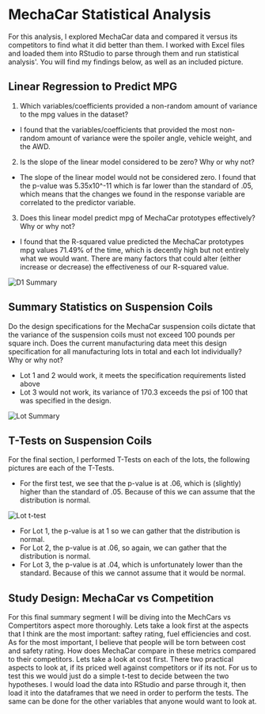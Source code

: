 # MechaCar Statistical Analysis

For this analysis, I explored MechaCar data and compared it versus its competitors to find what it did better than them. I worked with Excel files and loaded them into RStudio to parse through them and run statistical analysis'. You will find my findings below, as well as an included picture.

## Linear Regression to Predict MPG

1) Which variables/coefficients provided a non-random amount of variance to the mpg values in the dataset?

- I found that the variables/coefficients that provided the most non-random amount of variance were the spoiler angle, vehicle weight, and the AWD. 

2) Is the slope of the linear model considered to be zero? Why or why not?

- The slope of the linear model would not be considered zero. I found that the p-value was 5.35x10^-11 which is far lower than the standard of .05, which means that the changes we found in the response variable are correlated to the predictor variable.

3) Does this linear model predict mpg of MechaCar prototypes effectively? Why or why not?

- I found that the R-squared value predicted the MechaCar prototypes mpg values 71.49% of the time, which is decently high but not entirely what we would want. There are many factors that could alter (either increase or decrease) the effectiveness of our R-squared value.

![D1 Summary](https://user-images.githubusercontent.com/75768098/115120740-a8af1000-9f74-11eb-8b7a-7ac9aa24c0c0.png)

## Summary Statistics on Suspension Coils

Do the design specifications for the MechaCar suspension coils dictate that the variance of the suspension coils must not exceed 100 pounds per square inch. Does the current manufacturing data meet this design specification for all manufacturing lots in total and each lot individually? Why or why not?

- Lot 1 and 2 would work, it meets the specification requirements listed above
- Lot 3 would not work, its variance of 170.3 exceeds the psi of 100 that was specified in the design.

![Lot Summary](https://user-images.githubusercontent.com/75768098/115120742-a9e03d00-9f74-11eb-821f-ac90deda7fc3.png)

## T-Tests on Suspension Coils

For the final section, I performed T-Tests on each of the lots, the following pictures are each of the T-Tests.

- For the first test, we see that the p-value is at .06, which is (slightly) higher than the standard of .05. Because of this we can assume that the distribution is normal. 


![Lot t-test](https://user-images.githubusercontent.com/75768098/115120744-ab116a00-9f74-11eb-9554-6bcd4e502839.png)


- For Lot 1, the p-value is at 1 so we can gather that the distribution is normal. 
- For Lot 2, the p-value is at .06, so again, we can gather that the distribution is normal. 
- For Lot 3, the p-value is at .04, which is unfortunately lower than the standard. Because of this we cannot assume that it would be normal. 


## Study Design: MechaCar vs Competition

For this final summary segment I will be diving into the MechCars vs Compertitors aspect more thoroughly. Lets take a look first at the aspects that I think are the most important: saftey rating, fuel efficiencies and cost. As for the most important, I believe that people will be torn between cost and safety rating. How does MechaCar compare in these metrics compared to their competitors. Lets take a look at cost first. There two practical aspects to look at, if its priced well against competitors or if its not. For us to test this we would just do a simple t-test to decide between the two hypotheses. I would load the data into RStudio and parse through it, then load it into the dataframes that we need in order to perform the tests. The same can be done for the other variables that anyone would want to look at. 

